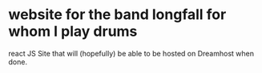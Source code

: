 # website for the band longfall for whom I play drums

react JS Site that will (hopefully) be able to be hosted on Dreamhost when done.